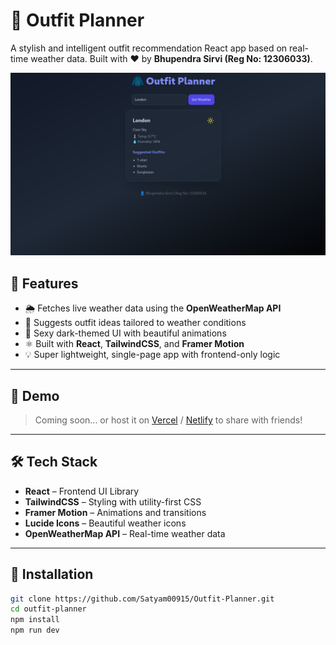 # 🧥 Outfit Planner

A stylish and intelligent outfit recommendation React app based on real-time weather data. Built with ❤️ by **Bhupendra Sirvi (Reg No: 12306033)**.

![Outfit Planner Screenshot](./public/image.png)


## 🚀 Features

- 🌦️ Fetches live weather data using the **OpenWeatherMap API**
- 👕 Suggests outfit ideas tailored to weather conditions
- 🎨 Sexy dark-themed UI with beautiful animations
- ⚛️ Built with **React**, **TailwindCSS**, and **Framer Motion**
- 💡 Super lightweight, single-page app with frontend-only logic

---

## 📸 Demo

> Coming soon... or host it on [Vercel](https://vercel.com) / [Netlify](https://netlify.com) to share with friends!

---

## 🛠️ Tech Stack

- **React** – Frontend UI Library
- **TailwindCSS** – Styling with utility-first CSS
- **Framer Motion** – Animations and transitions
- **Lucide Icons** – Beautiful weather icons
- **OpenWeatherMap API** – Real-time weather data

---

## 🔧 Installation

```bash
git clone https://github.com/Satyam00915/Outfit-Planner.git
cd outfit-planner
npm install
npm run dev
